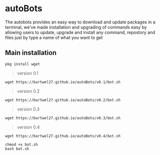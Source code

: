 # autoBots

The autobots provides an easy way to download and update packages in a terminal, we've made installation and upgrading of commands easy by allowing users to update, upgrade and install any command, repostory and files just by type a name of what you want to get


## Main installation
```
pkg install wget
```

> version 0.1
```
wget https://bartwel27.github.io/autoBots/v0.1/bot.sh
```

> version 0.2
```
wget https://bartwel27.github.io/autoBots/v0.2/bot.sh
```


> version 0.3
```
wget https://bartwel27.github.io/autoBots/v0.3/bot.sh
```

> version 0.4
```
wget https://bartwel27.github.io/autoBots/v0.4/bot.sh
```



```
chmod +x bot.sh
bash bot.sh
```

